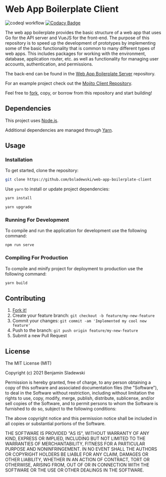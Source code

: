# Web App Boilerplate Client

![codeql workflow](https://github.com/bsladewski/web-app-boilerplate-client/workflows/CodeQL/badge.svg)
[![Codacy Badge](https://app.codacy.com/project/badge/Grade/ce392e78389843558c6adfbf930b3c16)](https://www.codacy.com/gh/bsladewski/web-app-boilerplate-client/dashboard?utm_source=github.com&amp;utm_medium=referral&amp;utm_content=bsladewski/web-app-boilerplate-client&amp;utm_campaign=Badge_Grade)

The web app boilerplate provides the basic structure of a web app that uses Go for the API server and VueJS for the front-end. The purpose of this repository is to speed up the development of prototypes by implementing some of the basic functionality that is common to many different types of web apps. This includes packages for working with the environment, database, application router, etc. as well as functionality for managing user accounts, authentication, and permissions.

The back-end can be found in the [Web App Boilerplate Server](https://github.com/bsladewski/web-app-boilerplate-server) repository.

For an example project check out the [Mojito Client Repository](https://github.com/bsladewski/mojito-client).

Feel free to [fork](https://github.com/bsladewski/web-app-boilerplate-client/fork), copy, or borrow from this repository and start building!

## Dependencies

This project uses [Node.js](https://nodejs.org/en/docs/guides/getting-started-guide/).

Additional dependencies are managed through [Yarn](https://yarnpkg.com/getting-started).

## Usage

### Installation

To get started, clone the repository:

```sh
git clone https://github.com/bsladewski/web-app-boilerplate-client
```

Use `yarn` to install or update project dependencies:

```sh
yarn install
```

```sh
yarn upgrade
```

### Running For Development

To compile and run the application for development use the following command:

```sh
npm run serve
```

### Compiling For Production

To compile and minify project for deployment to production use the following command:

```sh
yarn build
```

## Contributing

1.  [Fork it!](https://github.com/bsladewski/web-app-boilerplate-client/fork)
2.  Create your feature branch: `git checkout -b feature/my-new-feature`
3.  Commit your changes: `git commit -am 'Implemented my cool new feature'`
4.  Push to the branch: `git push origin feature/my-new-feature`
5.  Submit a new Pull Request

## License

The MIT License (MIT)

Copyright (c) 2021 Benjamin Sladewski

Permission is hereby granted, free of charge, to any person obtaining a copy of this software and associated documentation files (the "Software"), to deal in the Software without restriction, including without limitation the rights to use, copy, modify, merge, publish, distribute, sublicense, and/or sell copies of the Software, and to permit persons to whom the Software is furnished to do so, subject to the following conditions:

The above copyright notice and this permission notice shall be included in all copies or substantial portions of the Software.

THE SOFTWARE IS PROVIDED "AS IS", WITHOUT WARRANTY OF ANY KIND, EXPRESS OR IMPLIED, INCLUDING BUT NOT LIMITED TO THE WARRANTIES OF MERCHANTABILITY, FITNESS FOR A PARTICULAR PURPOSE AND NONINFRINGEMENT. IN NO EVENT SHALL THE AUTHORS OR COPYRIGHT HOLDERS BE LIABLE FOR ANY CLAIM, DAMAGES OR OTHER LIABILITY, WHETHER IN AN ACTION OF CONTRACT, TORT OR OTHERWISE, ARISING FROM, OUT OF OR IN CONNECTION WITH THE SOFTWARE OR THE USE OR OTHER DEALINGS IN THE SOFTWARE.
